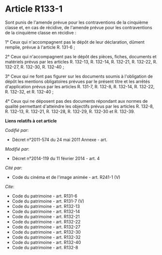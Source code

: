 # Article R133-1

Sont punis de l'amende prévue pour les contraventions de la cinquième classe et, en cas de récidive, de l'amende prévue pour
les contraventions de la cinquième classe en récidive : 

1° Ceux qui n'accompagnent pas le dépôt de leur déclaration, dûment remplie, prévue à l'article R. 131-6 ; 

2° Ceux qui n'accompagnent pas le dépôt des pièces, fiches, documents et matériels prévus par les articles R. 132-13, R.
132-14, R. 132-21, R. 132-22, R. 132-27, R. 132-30, R. 132-40 ; 

3° Ceux qui ne font pas figurer sur les documents soumis à l'obligation de dépôt les mentions obligatoires prévues par le
présent titre et les arrêtés d'application prévus par les articles R. 131-7, R. 132-8, R. 132-14, R. 132-22, R. 132-32, et R.
132-40 ; 

4° Ceux qui ne déposent pas des documents répondant aux normes de qualité permettant d'atteindre les objectifs prévus par les
articles R. 132-8, R. 132-13, R. 132-21, R. 132-28, R. 132-29, R. 132-30 et R. 132-39.

**Liens relatifs à cet article**

_Codifié par_:

  - Décret n°2011-574 du 24 mai 2011 Annexe - art.

_Modifié par_:

  - Décret n°2014-119 du 11 février 2014 - art. 4

_Cité par_:

  - Code du cinéma et de l'image animée - art. R241-1 (V)

_Cite_:

  - Code du patrimoine - art. R131-6
  - Code du patrimoine - art. R131-7 (V)
  - Code du patrimoine - art. R132-13
  - Code du patrimoine - art. R132-14
  - Code du patrimoine - art. R132-21
  - Code du patrimoine - art. R132-22
  - Code du patrimoine - art. R132-27
  - Code du patrimoine - art. R132-30
  - Code du patrimoine - art. R132-32
  - Code du patrimoine - art. R132-40
  - Code du patrimoine - art. R132-8
